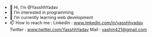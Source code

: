 - 👋 Hi, I’m @YasshhYadav
- 👀 I’m interested in programming
- 🌱 I’m currently learning web development
- 📫 How to reach me : 
LinkedIn : www.linkedin.com/in/yasshhyadav
Twitter : www.twitter.com/YasshhYadav
Mail : yashm421@gmail.com

<!---
YasshhYadav/YasshhYadav is a ✨ special ✨ repository because its `README.md` (this file) appears on your GitHub profile.
You can click the Preview link to take a look at your changes.
--->
